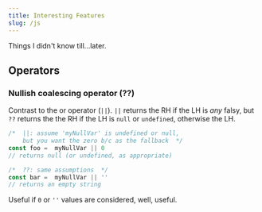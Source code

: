 ```yaml
---
title: Interesting Features 
slug: /js
---
```

Things I didn't know till...later.

## Operators
### Nullish coalescing operator (??)
Contrast to the or operator (`||`). `||` returns the RH if the LH is _any_ falsy, but `??` returns the the RH if the LH is `null` or `undefined`, otherwise the LH.

```javascript
/*  ||: assume 'myNullVar' is undefined or null,
    but you want the zero b/c as the fallback  */
const foo =  myNullVar || 0
// returns null (or undefined, as appropriate)

/*  ??: same assumptions  */
const bar =  myNullVar || ''
// returns an empty string
```
Useful if `0` or `''` values are considered, well, useful.